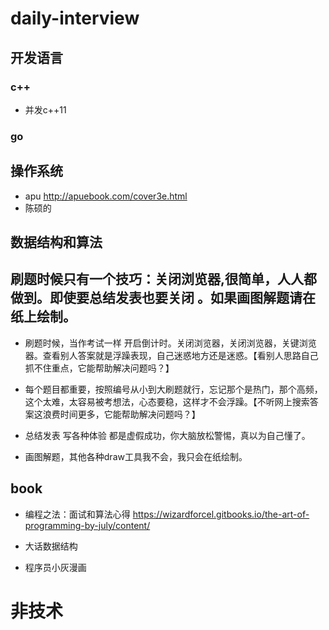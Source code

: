 # daily-interview

## 开发语言

### c++ 
- 并发c++11

### go

## 操作系统

- apu
http://apuebook.com/cover3e.html
- 陈硕的 

## 数据结构和算法



## 刷题时候只有一个技巧：关闭浏览器,很简单，人人都做到。即使要总结发表也要关闭 。如果画图解题请在纸上绘制。



- 刷题时候，当作考试一样 开启倒计时。关闭浏览器，关闭浏览器，关键浏览器。查看别人答案就是浮躁表现，自己迷惑地方还是迷惑。【看别人思路自己抓不住重点，它能帮助解决问题吗？】

- ​     每个题目都重要，按照编号从小到大刷题就行，忘记那个是热门，那个高频，这个太难，太容易被考想法，心态要稳，这样才不会浮躁。【不听网上搜索答案这浪费时间更多，它能帮助解决问题吗？】

- 总结发表 写各种体验 都是虚假成功，你大脑放松警惕，真以为自己懂了。

- 画图解题，其他各种draw工具我不会，我只会在纸绘制。

  

  



## book

- 编程之法：面试和算法心得
https://wizardforcel.gitbooks.io/the-art-of-programming-by-july/content/

- 大话数据结构

- 程序员小灰漫画




# 非技术


